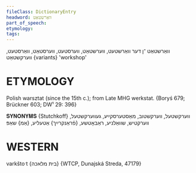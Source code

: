 ```yaml
---
fileClass: DictionaryEntry
headword: וואַרשטאַט
part_of_speech: 
etymology: 
tags: 
---
```

וואַרשטאַט
־ן
דער
וואַרשטעט, ווערשטאַט, ווערסטעט, ווערסטאַט, וואַרסטעט, ווערקשטאַט {variants}
'workshop'

ETYMOLOGY
===========
Polish warsztat (since the 15th c.); from Late MHG werkstat.
{Boryś 679; Brückner 603; DW¹ 29: 396}

𝐒𝐘𝐍𝐎𝐍𝐘𝐌𝐒 {Stutchkoff}
ווערקשטעל, ווערקשטוב, מאַסטערסקײַע, געווערקשטעל, ווערקטיש, שוואַלניע, ראַבאָטשע, {פֿראַנקרײַך} אַטעליע, {אַמ} שאַפּ

WESTERN
========

varkštoˑt {בית מלאכה} {WTCP, Dunajská Streda, 47179}
